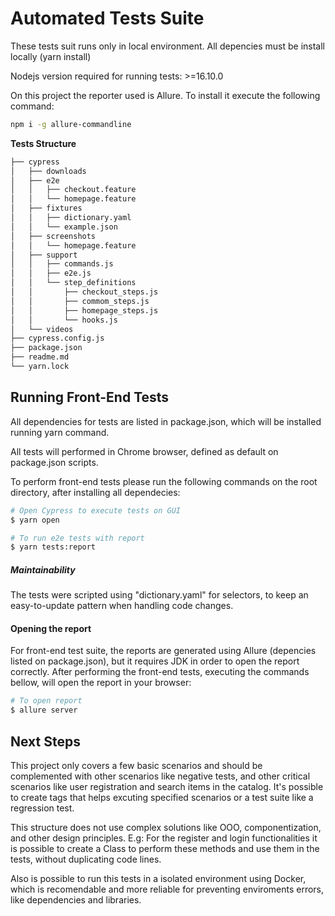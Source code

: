 # Automated Tests Suite
These tests suit runs only in local environment.
All depencies must be install locally (yarn install)

Nodejs version required for running tests: >=16.10.0

On this project the reporter used is Allure. To install it execute the following command:
```sh
npm i -g allure-commandline
```


**Tests Structure**

```sh
├── cypress
│   ├── downloads
│   ├── e2e
│   │   ├── checkout.feature
│   │   └── homepage.feature
│   ├── fixtures
│   │   ├── dictionary.yaml
│   │   └── example.json
│   ├── screenshots
│   │   └── homepage.feature
│   ├── support
│   │   ├── commands.js
│   │   ├── e2e.js
│   │   └── step_definitions
│   │       ├── checkout_steps.js
│   │       ├── commom_steps.js
│   │       ├── homepage_steps.js
│   │       └── hooks.js
│   └── videos
├── cypress.config.js
├── package.json
├── readme.md
└── yarn.lock
```


## Running Front-End Tests

All dependencies for tests are listed in package.json, which will be installed running yarn command.

All tests will performed in Chrome browser, defined as default on package.json scripts. 

To perform front-end tests please run the following commands on the root directory, after installing all dependecies:

```sh
# Open Cypress to execute tests on GUI 
$ yarn open 

# To run e2e tests with report
$ yarn tests:report
```

##### Maintainability

The tests were scripted using "dictionary.yaml" for selectors, to keep an easy-to-update pattern when handling code changes.

#### Opening the report

For front-end test suite, the reports are generated using Allure (depencies listed on package.json), but it requires JDK in order to open the report correctly.
After performing the front-end tests, executing the commands bellow, will open the report in your browser:

```sh
# To open report 
$ allure server
```

## Next Steps

This project only covers a few basic scenarios and should be complemented with other scenarios like negative tests, and other critical scenarios like user registration and search items in the catalog. 
It's possible to create tags that helps excuting specified scenarios or a test suite like a regression test.

This structure does not use complex solutions like OOO, componentization, and other design principles.
E.g: For the register and login functionalities it is possible to create a Class to perform these methods and use them in the tests, without duplicating code lines.

Also is possible to run this tests in a isolated environment using Docker, which is recomendable and more reliable for preventing enviroments errors, like dependencies and libraries.